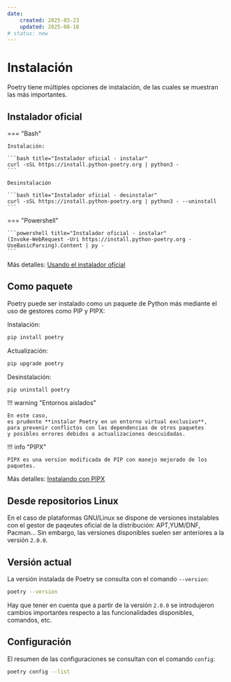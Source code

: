 ```yaml
---
date:
    created: 2025-03-23
    updated: 2025-08-18
# status: new
---
```



# Instalación

Poetry tiene múltiples opciones de instalación,
de las cuales se muestran las más importantes.



## Instalador oficial

=== "Bash"

    Instalación:

    ```bash title="Instalador oficial - instalar"
    curl -sSL https://install.python-poetry.org | python3 -
    ```

    Desinstalación

    ```bash title="Instalador oficial - desinstalar"
    curl -sSL https://install.python-poetry.org | python3 - --uninstall
    ```


=== "Powershell"

    ```powershell title="Instalador oficial - instalar"
    (Invoke-WebRequest -Uri https://install.python-poetry.org -UseBasicParsing).Content | py -
    ```


Más detalles: [Usando el instalador oficial](https://python-poetry.org/docs/#installing-with-the-official-installer)

## Como paquete

Poetry puede ser instalado como un paquete de Python más
mediante el uso de gestores como PIP y PIPX:


Instalación:

```bash title="Manejo como paquete - instalación"
pip install poetry
```

Actualización:

```bash title="Manejo como paquete - actualización"
pip upgrade poetry
```

Desinstalación:

```bash title="Manejo como paquete - desinstalación"
pip uninstall poetry
```

!!! warning "Entornos aislados"

    En este caso,
    es prudente **instalar Poetry en un entorno virtual exclusivo**,
    para prevenir conflictos con las dependencias de otros paquetes
    y posibles errores debidos a actualizaciones descuidadas.


!!! info "PIPX"

    PIPX es una versíon modificada de PIP con manejo mejorado de los paquetes. 

Más detalles: [Instalando con PIPX](https://python-poetry.org/docs/#installing-with-pipx)


## Desde repositorios Linux

En el caso de plataformas GNU/Linux
se dispone de versiones instalables
con el gestor de paqeutes oficial de la distribución:
APT,YUM/DNF, Pacman...
Sin embargo, las versiones disponibles suelen ser anteriores a la versión `2.0.0`.



## Versión actual

La versión instalada de Poetry se consulta con el comando `--version`:

```bash title="Versión de Poetry"
poetry --version
```

Hay que tener en cuenta que
a partir de la versión `2.0.0`
se introdujeron cambios importantes 
respecto a las funcionalidades disponibles, comandos, etc.


## Configuración

El resumen de las configuraciones se consultan con el comando `config`:


```bash title="Resumen de configuraciones"
poetry config --list
```

